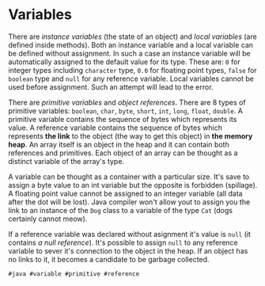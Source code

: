 # Variables

There are *instance variables* (the state of an object) and *local variables* (are defined inside methods). Both an instance variable and a local variable can be defined without assignment. In such a case an instance variable will be automatically assigned to the default value for its type. These are: `0` for integer types including `character` type, `0.0` for floating point types, `false` for `boolean` type and `null` for any reference variable. Local variables cannot be used before assignment. Such an attempt will lead to the error.

There are *primitive variables* and *object references*. There are 8 types of primitive variables: `boolean`, `char`, `byte`, `short`, `int`, `long`, `float`, `double`. A primitive variable contains the sequence of bytes which represents its value. A reference variable contains the sequence of bytes which represents **the link** to the object (the way to get this object) in **the memory heap**. An array itself is an object in the heap and it can contain both references and primitives. Each object of an array can be thought as a distinct variable of the array's type. 

A variable can be thought as a container with a particular size. It's save to assign a byte value to an int variable but the opposite is forbidden (spillage). A floating point value cannot be assigned to an integer variable (all data after the dot will be lost). Java compiler won't allow yout to assign you the link to an instance of the `Dog` class to a variable of the type `Cat` (dogs certainly cannot meow).

If a reference variable was declared without asignment it's value is `null` (it contains *a null reference*). It's possible to assign `null` to any reference variable to sever it's connection to the object in the heap. If an object has no links to it, it becomes a candidate to be garbage collected. 

    #java #variable #primitive #reference
